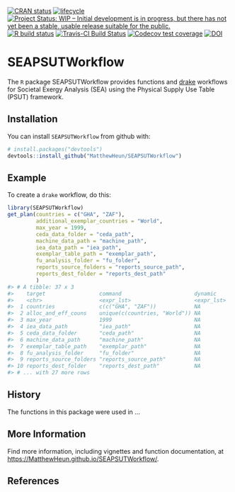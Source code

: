 
<!-- README.md is generated from README.Rmd. Please edit README.Rmd. -->
<!-- badges: start -->

[![CRAN
status](https://www.r-pkg.org/badges/version/SEAPSUTWorkflow)](https://cran.r-project.org/package=SEAPSUTWorkflow)
[![lifecycle](https://img.shields.io/badge/lifecycle-experimental-orange.svg)](https://www.tidyverse.org/lifecycle/#experimental)
[![Project Status: WIP – Initial development is in progress, but there
has not yet been a stable, usable release suitable for the
public.](https://www.repostatus.org/badges/latest/wip.svg)](https://www.repostatus.org/#wip)
[![R build
status](https://github.com/MatthewHeun/SEAPSUTWorkflow/workflows/check-master-develop/badge.svg)](https://github.com/MatthewHeun/SEAPSUTWorkflow/actions)
[![Travis-CI Build
Status](https://travis-ci.org/MatthewHeun/SEAPSUTWorkflow.svg?branch=master)](https://travis-ci.org/MatthewHeun/SEAPSUTWorkflow)
[![Codecov test
coverage](https://codecov.io/gh/EnergyEconomyDecoupling/SEAPSUTWorkflow/branch/master/graph/badge.svg)](https://codecov.io/gh/EnergyEconomyDecoupling/SEAPSUTWorkflow?branch=master)
[![DOI](https://zenodo.org/badge/%7B265032888%7D.svg)](https://zenodo.org/badge/latestdoi/%7B265032888%7D)
<!-- badges: end -->

# SEAPSUTWorkflow

The `R` package SEAPSUTWorkflow provides functions and
[drake](https://github.com/ropensci/drake) workflows for Societal Exergy
Analysis (SEA) using the Physical Supply Use Table (PSUT) framework.

## Installation

<!-- You can install the released version of SEAPSUTWorkflow from [CRAN](https://CRAN.R-project.org) with: -->
<!-- ``` r -->
<!-- install.packages("SEAPSUTWorkflow") -->
<!-- ``` -->
<!-- And the development version from [GitHub](https://github.com/) with: -->

You can install `SEAPSUTWorkflow` from github with:

``` r
# install.packages("devtools")
devtools::install_github("MatthewHeun/SEAPSUTWorkflow")
```

## Example

To create a `drake` workflow, do this:

``` r
library(SEAPSUTWorkflow)
get_plan(countries = c("GHA", "ZAF"),
         additional_exemplar_countries = "World",
         max_year = 1999,
         ceda_data_folder = "ceda_path",
         machine_data_path = "machine_path",
         iea_data_path = "iea_path",
         exemplar_table_path = "exemplar_path",
         fu_analysis_folder = "fu_folder",
         reports_source_folders = "reports_source_path",
         reports_dest_folder = "reports_dest_path"
         )
#> # A tibble: 37 x 3
#>    target                 command                       dynamic   
#>    <chr>                  <expr_lst>                    <expr_lst>
#>  1 countries              c(c("GHA", "ZAF"))            NA        
#>  2 alloc_and_eff_couns    unique(c(countries, "World")) NA        
#>  3 max_year               1999                          NA        
#>  4 iea_data_path          "iea_path"                    NA        
#>  5 ceda_data_folder       "ceda_path"                   NA        
#>  6 machine_data_path      "machine_path"                NA        
#>  7 exemplar_table_path    "exemplar_path"               NA        
#>  8 fu_analysis_folder     "fu_folder"                   NA        
#>  9 reports_source_folders "reports_source_path"         NA        
#> 10 reports_dest_folder    "reports_dest_path"           NA        
#> # ... with 27 more rows
```

## History

The functions in this package were used in …
<!-- [Heun et al. [-@Heun:2018]](https://doi.org/10.1016/j.apenergy.2018.05.109). -->

## More Information

Find more information, including vignettes and function documentation,
at <https://MatthewHeun.github.io/SEAPSUTWorkflow/>.

## References
